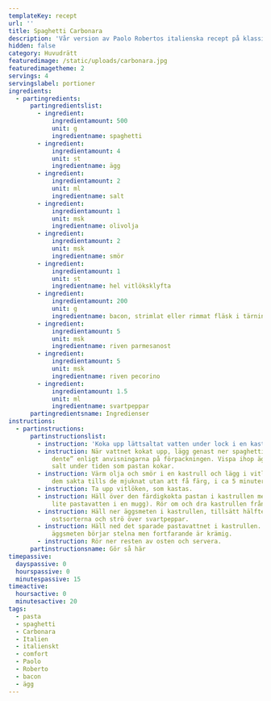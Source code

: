 ```yaml
---
templateKey: recept
url: ''
title: Spaghetti Carbonara
description: 'Vår version av Paolo Robertos italienska recept på klassisk Carbonara. '
hidden: false
category: Huvudrätt
featuredimage: /static/uploads/carbonara.jpg
featuredimagetheme: 2
servings: 4
servingslabel: portioner
ingredients:
  - partingredients:
      partingredientslist:
        - ingredient:
            ingredientamount: 500
            unit: g
            ingredientname: spaghetti
        - ingredient:
            ingredientamount: 4
            unit: st
            ingredientname: ägg
        - ingredient:
            ingredientamount: 2
            unit: ml
            ingredientname: salt
        - ingredient:
            ingredientamount: 1
            unit: msk
            ingredientname: olivolja
        - ingredient:
            ingredientamount: 2
            unit: msk
            ingredientname: smör
        - ingredient:
            ingredientamount: 1
            unit: st
            ingredientname: hel vitlöksklyfta
        - ingredient:
            ingredientamount: 200
            unit: g
            ingredientname: bacon, strimlat eller rimmat fläsk i tärningar
        - ingredient:
            ingredientamount: 5
            unit: msk
            ingredientname: riven parmesanost
        - ingredient:
            ingredientamount: 5
            unit: msk
            ingredientname: riven pecorino
        - ingredient:
            ingredientamount: 1.5
            unit: ml
            ingredientname: svartpeppar
      partingredientsname: Ingredienser
instructions:
  - partinstructions:
      partinstructionslist:
        - instruction: 'Koka upp lättsaltat vatten under lock i en kastrull. '
        - instruction: När vattnet kokat upp, lägg genast ner spaghettin och koka den ”al
            dente” enligt anvisningarna på förpackningen. Vispa ihop äggen med
            salt under tiden som pastan kokar.
        - instruction: Värm olja och smör i en kastrull och lägg i vitlök och bacon. Fräs
            dem sakta tills de mjuknat utan att få färg, i ca 5 minuter.
        - instruction: Ta upp vitlöken, som kastas.
        - instruction: Häll över den färdigkokta pastan i kastrullen med bacon (obs- spara
            lite pastavatten i en mugg). Rör om och dra kastrullen från värmen.
        - instruction: Häll ner äggsmeten i kastrullen, tillsätt hälften av de båda
            ostsorterna och strö över svartpeppar.
        - instruction: Häll ned det sparade pastavattnet i kastrullen. Rör om tills
            äggsmeten börjar stelna men fortfarande är krämig.
        - instruction: Rör ner resten av osten och servera.
      partinstructionsname: Gör så här
timepassive:
  dayspassive: 0
  hourspassive: 0
  minutespassive: 15
timeactive:
  hoursactive: 0
  minutesactive: 20
tags:
  - pasta
  - spaghetti
  - Carbonara
  - Italien
  - italienskt
  - comfort
  - Paolo
  - Roberto
  - bacon
  - ägg
---
```

